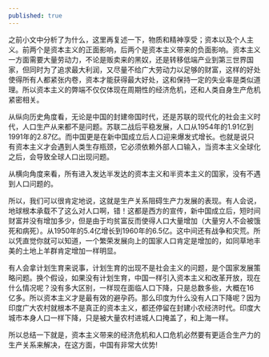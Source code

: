 ```yaml
---
published: true
---
```


之前小文中分析了为什么，这里再复述一下，物质和精神享受；资本以及个人主义。前两个是资本主义的正面影响，后两个是资本主义带来的负面影响。资本主义一方面需要大量劳动力，不论是贩卖来的黑奴，还是转移低端产业到第三世界国家，但同时为了追求最大利润，又尽量不给广大劳动力以足够的财富，这样的好处使得所有人都紧张内卷，资本才能获得最大好处，这和保持一定的失业率是类似道理。所以资本主义的弊端不仅仅体现在周期性的经济危机，还和人类自身生产危机紧密相关。

从纵向历史角度看，无论是中国的封建帝国时代，还是苏联的现代化的社会主义时代，人口生产从来都不是问题。苏联二战后平稳发展，人口从1954年的1.91亿到1991年的2.87亿。而中国更是在新中国成立后人口迎来爆发式增长。也就是说只有资本主义才会遇到人类生存瓶颈，它必须依赖外部人口输入，当资本主义全球化之后，会导致全球人口出现问题。

从横向角度来看，所有进入发达半发达的资本主义和半资本主义的国家，没有不遇到人口问题的。

所以，我们可以很肯定地说，这就是生产关系阻碍生产力发展的表现。有人会说，地球根本承载不了这么对人口啊，错！这都是西方的宣传，新中国成立后，短时间财富并没有增加多少，但是由于均贫富反而使得人口大量增加（大量穷人不会被饿死和病死）。从1950年的5.4亿增长到1960年的6.5亿。这中间还有战争和灾荒。所以凭直觉你就可以知道，一个繁荣发展向上的国家人口肯定是增加的，如同草地丰美的土地上羊群肯定增加一样明显。

有人会拿计划生育来说事，计划生育的出现不是社会主义的问题，是个国家发展策略问题。换个假设，如果没有计划生育，中国一样引入资本主义和改革开放，现在什么情况呢？没有多大区别，一样现在面临人口下降，只是总数多些，大概在16亿多。所以资本主义才是最有效的避孕药。那么印度为什么没有人口下降呢？因为印度广大农村就根本不是真正的资本主义，都还停留在封建小农经济时代。印度大城市本身人口一样下降，只是被大量农村进城人口掩盖了，和上海一样。

所以总结一下就是，资本主义带来的经济危机和人口危机必然要有更适合生产力的生产关系来解决，在这方面，中国有非常大优势!